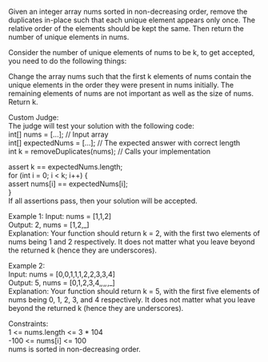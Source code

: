 Given an integer array nums sorted in non-decreasing order, remove the duplicates in-place such that each unique element appears only once. The relative order of the elements should be kept the same. Then return the number of unique elements in nums.

Consider the number of unique elements of nums to be k, to get accepted, you need to do the following things:

Change the array nums such that the first k elements of nums contain the unique elements in the order they were present in nums initially. The remaining elements of nums are not important as well as the size of nums.
Return k.

Custom Judge:</br>
The judge will test your solution with the following code:</br>
int[] nums = [...]; // Input array</br>
int[] expectedNums = [...]; // The expected answer with correct length</br>
int k = removeDuplicates(nums); // Calls your implementation

assert k == expectedNums.length;</br>
for (int i = 0; i < k; i++) {</br>
assert nums[i] == expectedNums[i];</br>
}</br>
If all assertions pass, then your solution will be accepted.</br>

Example 1:
Input: nums = [1,1,2]</br>
Output: 2, nums = [1,2,_]</br>
Explanation: Your function should return k = 2, with the first two elements of nums being 1 and 2 respectively.
It does not matter what you leave beyond the returned k (hence they are underscores).

Example 2:</br>
Input: nums = [0,0,1,1,1,2,2,3,3,4]</br>
Output: 5, nums = [0,1,2,3,4,_,_,_,_,_]</br>
Explanation: Your function should return k = 5, with the first five elements of nums being 0, 1, 2, 3, and 4 respectively.
It does not matter what you leave beyond the returned k (hence they are underscores).

Constraints:</br>
1 <= nums.length <= 3 * 104</br>
-100 <= nums[i] <= 100</br>
nums is sorted in non-decreasing order.</br>
